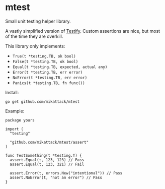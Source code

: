 # mtest

Small unit testing helper library.

A vastly simplified version of [Testify](https://github.com/stretchr/testify). Custom assertions are nice, but most of the time they are overkill.

This library only implements:

- `True(t *testing.TB, ok bool)`
- `False(t *testing.TB, ok bool)`
- `Equal(t *testing.TB, expected, actual any)`
- `Error(t *testing.TB, err error)`
- `NoError(t *testing.TB, err error)`
- `Panics(t *testing.TB, fn func())`

Install:

```
go get github.com/mikattack/mtest
```

Example:

```
package yours

import (
  "testing"

  "github.com/mikattack/mtest/assert"
)

func TestSomething(t *testing.T) {
  assert.Equal(t, 123, 123) // Pass
  assert.Equal(t, 123, 321) // Fail

  assert.Error(t, errors.New("intentional")) // Pass
  assert.NoError(t, "not an error") // Pass
}
```